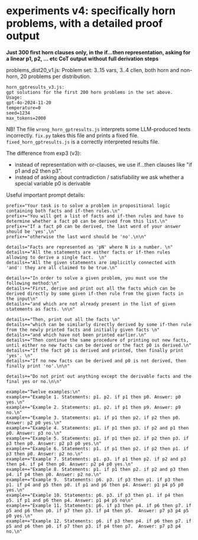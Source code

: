 # experiments v4: specifically horn problems, with a detailed proof output

**Just 300 first horn clauses only, in the if...then representation, asking for a linear p1, p2, ... etc CoT output without full derivation steps**

problems_dist20_v1.js:
Problem set: 3..15 vars, 3..4 cllen, both horn and non-horn, 20 problems per distribution.

    horn_gptresults_v3.js:
    gpt solutions for the first 200 horn problems in the set above.
    Usage:
    gpt-4o-2024-11-20
    temperature=0
    seed=1234
    max_tokens=2000

NB! The file `wrong_horn_gptresults.js` interprets some LLM-produced texts incorrectly. `fix.py` takes this file and prints a fixed file.
`fixed_horn_gptresults.js` is a correctly interpreted results file.

The difference from exp3 (v3): 
* instead of representation with or-clauses, we use if...then clauses like "if p1 and p2 then p3".
* instead of asking about contradiction / satisfiability we ask whether a special variable p0 is derivable


Useful important prompt details:

    prefix="Your task is to solve a problem in propositional logic containing both facts and if-then rules.\n"
    prefix+="You will get a list of facts and if-then rules and have to determine whether a fact p0 can be derived from this list.\n"
    prefix+="If a fact p0 can be derived, the last word of your answer should be 'yes',\n"
    prefix+="otherwise the last word should be 'no'.\n\n"

    details="Facts are represented as 'pN' where N is a number. \n"
    details+="All the statements are either facts or if-then rules allowing to derive a single fact.  \n"
    details+="All the given statements are implicitly connected with 'and': they are all claimed to be true.\n"
    
    details+="In order to solve a given problem, you must use the following method:\n"
    details+="First, derive and print out all the facts which can be derived directly by some given if-then rule from the given facts in the input\n"
    details+="and which are not already present in the list of given statements as facts. \n\n"

    details+="Then, print out all the facts \n"
    details+="which can be similarly directly derived by some if-then rule from the newly printed facts and initially given facts \n"
    details+="and which have not been printed earlier.\n"
    details+="Then continue the same procedure of printing out new facts, until either no new facts can be derived or the fact p0 is derived.\n"
    details+="If the fact p0 is derived and printed, then finally print 'yes'. \n"
    details+="If no new facts can be derived and p0 is not derived, then finally print 'no'.\n\n"

    details+="Do not print out anything except the derivable facts and the final yes or no.\n\n"

    example="Twelve examples:\n"
    example+="Example 1. Statements: p1. p2. if p1 then p0. Answer: p0 yes.\n"
    example+="Example 2. Statements: p1. p2. if p1 then p9. Answer: p9 no.\n"
    example+="Example 3. Statements: p1. if p1 then p2. if p2 then p0. Answer: p2 p0 yes.\n"
    example+="Example 4. Statements: p1. if p1 then p3. if p2 and p1 then p0. Answer: p3 no.\n"
    example+="Example 5. Statements: p1. if p1 then p2. if p2 then p3. if p3 then p0. Answer: p2 p3 p0 yes.\n"
    example+="Example 6. Statements: p1. if p1 then p2. if p2 then p1. if p3 then p0. Answer: p2 no.\n"
    example+="Example 7. Statements: p1. p3. if p1 then p2. if p2 and p3 then p4. if p4 then p0. Answer: p2 p4 p0 yes.\n"
    example+="Example 8. Statements: p1. if p1 then p2. if p2 and p3 then p4. if p4 then p0. Answer: p2 no.\n"
    example+="Example 9.  Statements: p6. p3. if p3 then p1. if p3 then p1. if p4 and p5 then p0. if p1 and p6 then p4. Answer: p1 p4 p5 p0 yes.\n"
    example+="Example 10. Statements: p6. p3. if p3 then p1. if p4 then p5. if p1 and p6 then p4. Answer: p1 p4 p5 no\n"
    example+="Example 11. Statements: p6. if p3 then p4. if p6 then p7. if p5 and p6 then p0. if p7 then p3. if p4 then p5.  Answer: p7 p3 p4 p5 p0 yes.\n"
    example+="Example 12. Statements: p6. if p3 then p4. if p6 then p7. if p5 and p6 then p0. if p7 then p3. if p4 then p7.  Answer: p7 p3 p4 no.\n"
